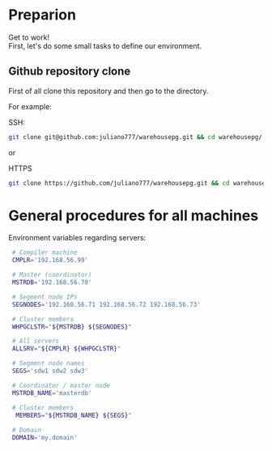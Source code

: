 # Preparion

Get to work!  
First, let's do some small tasks to define our environment.

## Github repository clone
First of all clone this repository and then go to the directory.

For example:

SSH:
```bash
git clone git@github.com:juliano777/warehousepg.git && cd warehousepg/
``` 

or 

HTTPS
```bash
git clone https://github.com/juliano777/warehousepg.git && cd warehousepg/
```

# General procedures for all machines

Environment variables regarding servers:
```bash
 # Compiler machine
 CMPLR='192.168.56.99'

 # Master (coordinator)
 MSTRDB='192.168.56.70'

 # Segment node IPs
 SEGNODES='192.168.56.71 192.168.56.72 192.168.56.73'

 # Cluster members
 WHPGCLSTR="${MSTRDB} ${SEGNODES}"

 # All servers
 ALLSRV="${CMPLR} ${WHPGCLSTR}"

 # Segment node names
 SEGS='sdw1 sdw2 sdw3'

 # Coordinator / master node
 MSTRDB_NAME='masterdb'

 # Cluster members
  MEMBERS="${MSTRDB_NAME} ${SEGS}"
 
 # Domain 
 DOMAIN='my.domain'
```